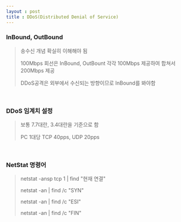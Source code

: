 ```yaml
---
layout : post
title : DDoS(Distributed Denial of Service)
---
```


### InBound, OutBound

> 송수신 개념 확실히 이해해야 됨
>
> 100Mbps 회선은 InBound, OutBount 각각 100Mbps 제공하여 합쳐서 200Mbps 제공
>
> DDoS공격은 외부에서 수신되는 방향이므로 InBound를 봐야함

<br>

### DDoS 임계치 설정

> 보통 7.7대란, 3.4대란을 기준으로 함
>
> PC 1대당 TCP 40pps, UDP 20pps

<br>

### NetStat 명령어

> netstat -ansp tcp 1 | find "현재 연결"
>
> netstat -an | find /c "SYN"
>
> netstat -an | find /c "ESI"
>
> netstat -an | find /c "FIN"

